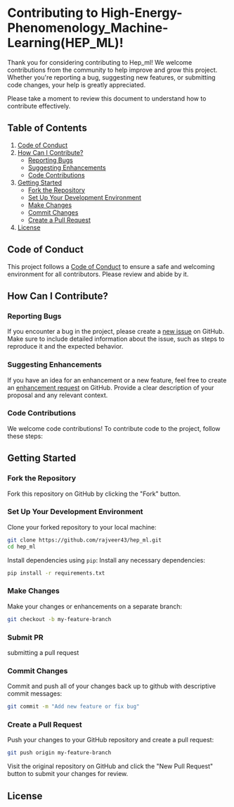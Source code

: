 # Contributing to High-Energy-Phenomenology_Machine-Learning(HEP_ML)!

Thank you for considering contributing to Hep_ml! We welcome contributions from the community to help improve and grow this project. Whether you're reporting a bug, suggesting new features, or submitting code changes, your help is greatly appreciated.

Please take a moment to review this document to understand how to contribute effectively.

## Table of Contents

1. [Code of Conduct](#code-of-conduct)
2. [How Can I Contribute?](#how-can-i-contribute)
    - [Reporting Bugs](#reporting-bugs)
    - [Suggesting Enhancements](#suggesting-enhancements)
    - [Code Contributions](#code-contributions)
3. [Getting Started](#getting-started)
    - [Fork the Repository](#fork-the-repository)
    - [Set Up Your Development Environment](#set-up-your-development-environment)
    - [Make Changes](#make-changes)
    - [Commit Changes](#commit-changes)
    - [Create a Pull Request](#create-a-pull-request)
4. [License](#license)

## Code of Conduct

This project follows a [Code of Conduct](CODE_OF_CONDUCT.md) to ensure a safe and welcoming environment for all contributors. Please review and abide by it.

## How Can I Contribute?

### Reporting Bugs

If you encounter a bug in the project, please create a [new issue](https://github.com/rajveer43/help_ml/issues) on GitHub. Make sure to include detailed information about the issue, such as steps to reproduce it and the expected behavior.

### Suggesting Enhancements

If you have an idea for an enhancement or a new feature, feel free to create an [enhancement request](https://github.com/rajveer43/hep_ml/issues) on GitHub. Provide a clear description of your proposal and any relevant context.

### Code Contributions

We welcome code contributions! To contribute code to the project, follow these steps:

## Getting Started

### Fork the Repository

Fork this repository on GitHub by clicking the "Fork" button.

### Set Up Your Development Environment

Clone your forked repository to your local machine:

```bash
git clone https://github.com/rajveer43/hep_ml.git
cd hep_ml
```
Install dependencies using `pip`:
Install any necessary dependencies:

```bash
pip install -r requirements.txt
```

### Make Changes

Make your changes or enhancements on a separate branch:

```bash
git checkout -b my-feature-branch
```

### Submit PR

 submitting a pull request

### Commit Changes
Commit and push all of your changes back up to github with descriptive commit messages:

```bash
git commit -m "Add new feature or fix bug"
```

### Create a Pull Request
Push your changes to your GitHub repository and create a pull request:

```bash
git push origin my-feature-branch
```

Visit the original repository on GitHub and click the "New Pull Request" button to submit your changes for review.

## License


